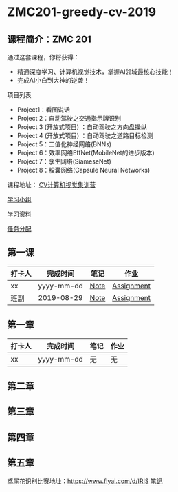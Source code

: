 # ZMC201-greedy-cv-2019

## 课程简介：ZMC 201

通过这套课程，你将获得：

* 精通深度学习、计算机视觉技术，掌握AI领域最核心技能！
* 完成AI小白到大神的逆袭！

项目列表

* Project1：看图说话
* Project 2：自动驾驶之交通指示牌识别
* Project 3 (开放式项目) ：自动驾驶之方向盘操纵
* Project 4 (开放式项目) ：自动驾驶之道路目标检测
* Project 5：二值化神经网络(BNNs)
* Project 6：效率网络EffNet(MobileNet的进步版本)
* Project 7：孪生网络(SiameseNet)
* Project 8：胶囊网络(Capsule Neural Networks)

课程地址：
[CV计算机视觉集训营](https://www.greedyai.com/course/49)

[学习小组](./groups.md)     

[学习资料](./additional_reading/)

[任务分配](./assignment.md/) 

## 第一课

|打卡人|完成时间|笔记|作业|
|---|---|---|---|
|xx|yyyy-mm-dd|[Note](lesson1/note/xx.md)|[Assignment](lesson1/assignment/xx/)|
|班副|2019-08-29|[Note](lesson1/note/vcl.md)|[Assignment](lesson1/assignment/xx/)|

## 第一章

|打卡人|完成时间|笔记|作业|
|---|---|---|---|
|xx|yyyy-mm-dd|无|无|

## 第二章

## 第三章
## 第四章
## 第五章
鸢尾花识别比赛地址：https://www.flyai.com/d/IRIS
[笔记](./lesson5/note/)
